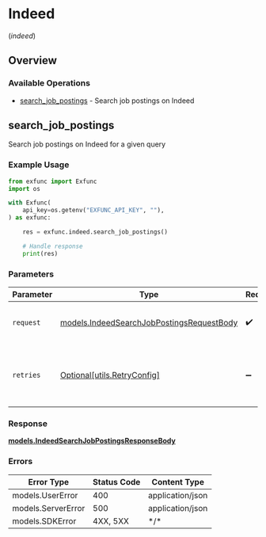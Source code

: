 # Indeed
(*indeed*)

## Overview

### Available Operations

* [search_job_postings](#search_job_postings) - Search job postings on Indeed

## search_job_postings

Search job postings on Indeed for a given query

### Example Usage

```python
from exfunc import Exfunc
import os

with Exfunc(
    api_key=os.getenv("EXFUNC_API_KEY", ""),
) as exfunc:

    res = exfunc.indeed.search_job_postings()

    # Handle response
    print(res)

```

### Parameters

| Parameter                                                                                       | Type                                                                                            | Required                                                                                        | Description                                                                                     |
| ----------------------------------------------------------------------------------------------- | ----------------------------------------------------------------------------------------------- | ----------------------------------------------------------------------------------------------- | ----------------------------------------------------------------------------------------------- |
| `request`                                                                                       | [models.IndeedSearchJobPostingsRequestBody](../../models/indeedsearchjobpostingsrequestbody.md) | :heavy_check_mark:                                                                              | The request object to use for the request.                                                      |
| `retries`                                                                                       | [Optional[utils.RetryConfig]](../../models/utils/retryconfig.md)                                | :heavy_minus_sign:                                                                              | Configuration to override the default retry behavior of the client.                             |

### Response

**[models.IndeedSearchJobPostingsResponseBody](../../models/indeedsearchjobpostingsresponsebody.md)**

### Errors

| Error Type         | Status Code        | Content Type       |
| ------------------ | ------------------ | ------------------ |
| models.UserError   | 400                | application/json   |
| models.ServerError | 500                | application/json   |
| models.SDKError    | 4XX, 5XX           | \*/\*              |